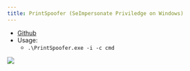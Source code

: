 ```yaml
---
title: PrintSpoofer (SeImpersonate Priviledge on Windows)
---
```


- [Github](https://github.com/dievus/printspoofer/blob/master/PrintSpoofer.exe)
- Usage:
  - `.\PrintSpoofer.exe -i -c cmd`

![](Pasted%20image%2020240216135658.png)
